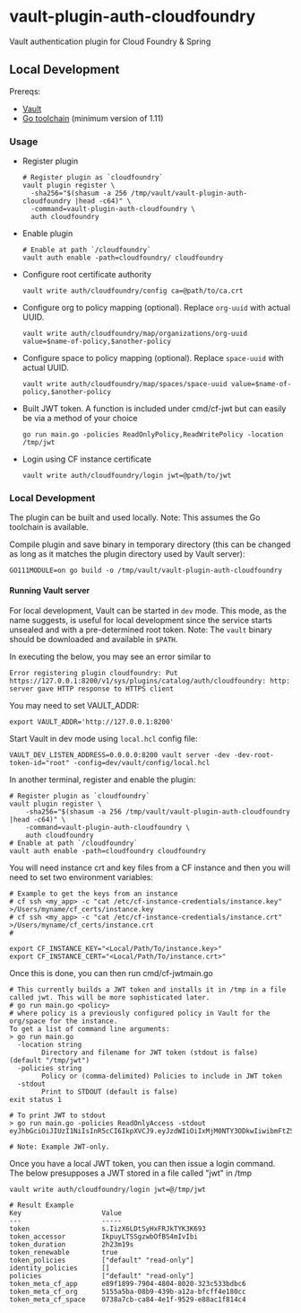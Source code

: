 # vault-plugin-auth-cloudfoundry
Vault authentication plugin for Cloud Foundry &amp; Spring

## Local Development

Prereqs:
 * [Vault](https://www.vaultproject.io/downloads.html)
 * [Go toolchain](https://golang.org/doc/install) (minimum version of 1.11)

### Usage

* Register plugin
  ```shell
  # Register plugin as `cloudfoundry`
  vault plugin register \
  	-sha256="$(shasum -a 256 /tmp/vault/vault-plugin-auth-cloudfoundry |head -c64)" \
  	-command=vault-plugin-auth-cloudfoundry \
  	auth cloudfoundry
  ```

* Enable plugin
  ```shell
  # Enable at path `/cloudfoundry`
  vault auth enable -path=cloudfoundry/ cloudfoundry
  ```

* Configure root certificate authority
  ```shell
  vault write auth/cloudfoundry/config ca=@path/to/ca.crt
  ```

* Configure org to policy mapping (optional). Replace `org-uuid` with actual UUID.
  ```shell
  vault write auth/cloudfoundry/map/organizations/org-uuid value=$name-of-policy,$another-policy
  ```

* Configure space to policy mapping (optional). Replace `space-uuid` with actual UUID.
  ```shell
  vault write auth/cloudfoundry/map/spaces/space-uuid value=$name-of-policy,$another-policy
  ```

* Built JWT token. A function is included under cmd/cf-jwt but can easily be via a method of your choice

  ```shell
  go run main.go -policies ReadOnlyPolicy,ReadWritePolicy -location /tmp/jwt
  
  ```


* Login using CF instance certificate
  ```shell
  vault write auth/cloudfoundry/login jwt=@path/to/jwt
  ```

### Local Development

The plugin can be built and used locally. Note: This assumes the Go toolchain is available.

Compile plugin and save binary in temporary directory (this can be changed as long as it
matches the plugin directory used by Vault server):
```shell
GO111MODULE=on go build -o /tmp/vault/vault-plugin-auth-cloudfoundry
```

#### Running Vault server

For local development, Vault can be started in `dev` mode. This mode, as the name suggests,
is useful for local development since the service starts unsealed and with a pre-determined root
token. Note: The `vault` binary should be downloaded and available in `$PATH`.

In executing the below, you may see an error similar to

```shell
Error registering plugin cloudfoundry: Put https://127.0.0.1:8200/v1/sys/plugins/catalog/auth/cloudfoundry: http: server gave HTTP response to HTTPS client
```

You may need to set VAULT_ADDR:
```shell
export VAULT_ADDR='http://127.0.0.1:8200'
```



Start Vault in dev mode using `local.hcl` config file:
```shell
VAULT_DEV_LISTEN_ADDRESS=0.0.0.0:8200 vault server -dev -dev-root-token-id="root" -config=dev/vault/config/local.hcl
```

In another terminal, register and enable the plugin:
```shell
# Register plugin as `cloudfoundry`
vault plugin register \
	-sha256="$(shasum -a 256 /tmp/vault/vault-plugin-auth-cloudfoundry |head -c64)" \
	-command=vault-plugin-auth-cloudfoundry \
	auth cloudfoundry
# Enable at path `/cloudfoundry`
vault auth enable -path=cloudfoundry cloudfoundry
```

You will need instance crt and key files from a CF instance and then you will need to set two environment variables:

```shell
# Example to get the keys from an instance
# cf ssh <my_app> -c "cat /etc/cf-instance-credentials/instance.key" >/Users/myname/cf_certs/instance.key
# cf ssh <my_app> -c "cat /etc/cf-instance-credentials/instance.crt" >/Users/myname/cf_certs/instance.crt
#

export CF_INSTANCE_KEY="<Local/Path/To/instance.key>"
export CF_INSTANCE_CERT="<Local/Path/To/instance.crt>"
```

Once this is done, you can then run cmd/cf-jwtmain.go

```shell
# This currently builds a JWT token and installs it in /tmp in a file called jwt. This will be more sophisticated later.
# go run main.go <policy> 
# where policy is a previously configured policy in Vault for the org/space for the instance.
To get a list of command line arguments: 
> go run main.go 
  -location string
        Directory and filename for JWT token (stdout is false) (default "/tmp/jwt")
  -policies string
        Policy or (comma-delimited) Policies to include in JWT token
  -stdout
        Print to STDOUT (default is false)
exit status 1

# To print JWT to stdout
> go run main.go -policies ReadOnlyAccess -stdout
eyJhbGciOiJIUzI1NiIsInR5cCI6IkpXVCJ9.eyJzdWIiOiIxMjM0NTY3ODkwIiwibmFtZSI6IkpvaG4gRG9lIiwiaWF0IjoxNTE2MjM5MDIyfQ.SflKxwRJSMeKKF2QT4fwpMeJf36POk6yJV_adQssw5c

# Note: Example JWT-only.
```

Once you have a local JWT token, you can then issue a login command. The below presupposes a JWT stored in a file called "jwt" in /tmp

```shell
vault write auth/cloudfoundry/login jwt=@/tmp/jwt

# Result Example
Key                    Value
---                    -----
token                  s.IizX6LDtSyHxFRJkTYK3K693
token_accessor         IkpuyLTSSgzwbOfBS4mIvIbi
token_duration         2h23m19s
token_renewable        true
token_policies         ["default" "read-only"]
identity_policies      []
policies               ["default" "read-only"]
token_meta_cf_app      e89f1899-7904-4804-8020-323c533bdbc6
token_meta_cf_org      5155a5ba-08b9-439b-a12a-bfcff4e180cc
token_meta_cf_space    0738a7cb-ca84-4e1f-9529-e88ac1f814c4


```